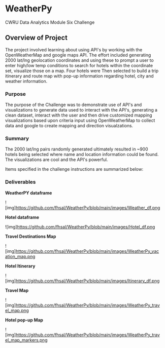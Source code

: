 # WeatherPy

CWRU Data Analytics Module Six Challenge


## Overview of Project

The project involved learning about using API's by working with the OpenWeatherMap and google maps API.  The effort included generating 2000 lat/lng geolocation coordinates and using these to prompt a user to enter high/low temp conditions to search for hotels within the coordinate set, visualize those on a map. Four hotels were Then selected to build a trip itinerary and route map with pop-up information regarding hotel, city and weather information.      


### Purpose

The purpose of the Challenge was to demonstrate use of API's and visualizations to generate data used to interact with the API's, generating a clean dataset, interact with the user and then drive customized mapping visualizations based upon criteria input using OpenWeatherMap to collect data and google to create mapping and direction visualzations.   


### Summary

The 2000 lat/lng pairs randomly generated ultimately resulted in ~900 hotels being selected where name and location information could be found.   The visualizations are cool and the API's powerful.  

Items specified in the challenge instructions are summarized below:

### Deliverables

**WeatherPY dataframe**  

![img]https://github.com/fhsal/WeatherPy/blob/main/images/Weather_df.png


**Hotel dataframe**  

![img]https://github.com/fhsal/WeatherPy/blob/main/images/Hotel_df.png


**Travel Destinations Map**  

![img]https://github.com/fhsal/WeatherPy/blob/main/images/WeatherPy_vacation_map.png



**Hotel Itinerary**

![img]https://github.com/fhsal/WeatherPy/blob/main/images/Itinerary_df.png

**Travel Map**  

![img]https://github.com/fhsal/WeatherPy/blob/main/images/WeatherPy_travel_map.png

**Hotel pop-up Map**  

![img]https://github.com/fhsal/WeatherPy/blob/main/images/WeatherPy_travel_map_markers.png

